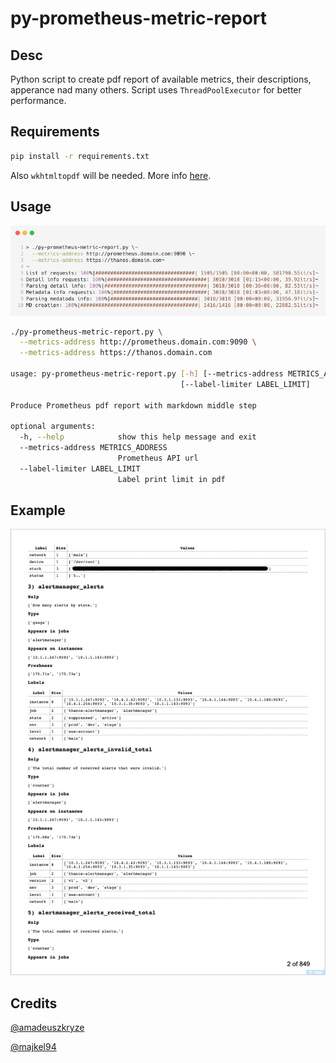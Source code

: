 # py-prometheus-metric-report

## Desc

Python script to create pdf report of available metrics, their descriptions, apperance nad many others.
Script uses `ThreadPoolExecutor` for better performance.

## Requirements

```bash
pip install -r requirements.txt
```

Also `wkhtmltopdf` will be needed. More info [here](https://github.com/JazzCore/python-pdfkit).

## Usage

![Runtime](/examples/runtime.png)

```bash
./py-prometheus-metric-report.py \
  --metrics-address http://prometheus.domain.com:9090 \
  --metrics-address https://thanos.domain.com

usage: py-prometheus-metric-report.py [-h] [--metrics-address METRICS_ADDRESS]
                                      [--label-limiter LABEL_LIMIT]

Produce Prometheus pdf report with markdown middle step

optional arguments:
  -h, --help            show this help message and exit
  --metrics-address METRICS_ADDRESS
                        Prometheus API url
  --label-limiter LABEL_LIMIT
                        Label print limit in pdf
```

## Example
![Sample page](/examples/example.png)

## Credits

[@amadeuszkryze](https://github.com/amadeuszkryze)

[@majkel94](https://github.com/majkel94)
